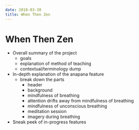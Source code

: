 ```yaml
---
date: 2018-03-30
title: When Then Zen
---
```


# When Then Zen

- Overall summary of the project
  - goals
  - explanation of method of teaching
  - contextual/terminology dump
- In-depth explanation of the anapana feature
  - break down the parts
    - header
    - background
    - mindfulness of breathing
    - attention drifts away from mindfulness of breathing
    - mindfulness of unconscious breathing
    - meditation session
    - imagery during breathing
- Sneak peek of in-progress features

